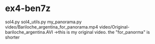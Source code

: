 # ex4-ben7z
sol4.py
sol4_utils.py
my_panorama.py
video/Bariloche_argentina_for_panorama.mp4
video/Original-bariloche_argentina.AVI ->this is 
my original video. the "for_panorma" is shorter 